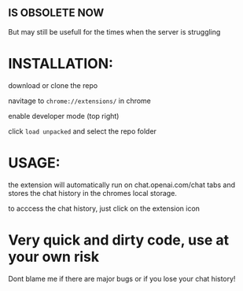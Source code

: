 ## IS OBSOLETE NOW
But may still be usefull for the times when the server is struggling

# INSTALLATION:
download or clone the repo

navitage to `chrome://extensions/` in chrome

enable developer mode (top right)

click `load unpacked` and select the repo folder

# USAGE:
the extension will automatically run on chat.openai.com/chat tabs and stores the chat history in the chromes local storage.

to acccess the chat history, just click on the extension icon

# Very quick and dirty code, use at your own risk
Dont blame me if there are major bugs or if you lose your chat history!
